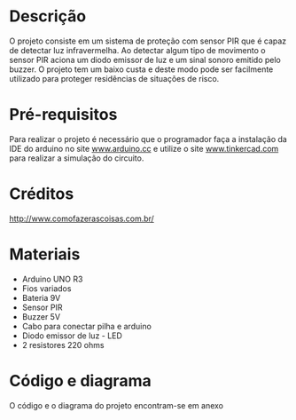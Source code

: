 
# Descrição
O projeto consiste em um sistema de proteção com sensor PIR que é capaz de detectar luz infravermelha. Ao detectar algum tipo de movimento o sensor PIR aciona um diodo emissor de  luz e um sinal sonoro emitido pelo buzzer. O projeto tem um baixo custa e deste modo pode ser facilmente utilizado para proteger residências de situações de risco.
#  Pré-requisitos
Para realizar o projeto é necessário que o programador faça a instalação da IDE do arduino no site www.arduino.cc e utilize o site www.tinkercad.com para realizar a simulação do circuito.
# Créditos
http://www.comofazerascoisas.com.br/
# Materiais
- Arduino UNO R3
- Fios variados
- Bateria 9V
- Sensor PIR
- Buzzer 5V
- Cabo para conectar pilha e arduino
- Diodo emissor de luz - LED
- 2 resistores 220 ohms
# Código e diagrama
O código e o diagrama do projeto encontram-se em anexo
